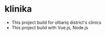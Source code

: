 # klinika
* This project build for oltiariq district's clinics
* This project build with Vue.js, Node.js
